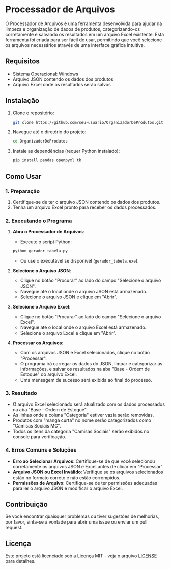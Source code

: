 # Processador de Arquivos

O Processador de Arquivos é uma ferramenta desenvolvida para ajudar na limpeza e organização de dados de produtos, categorizando-os corretamente e salvando os resultados em um arquivo Excel existente. Esta ferramenta foi criada para ser fácil de usar, permitindo que você selecione os arquivos necessários através de uma interface gráfica intuitiva.

## Requisitos

- Sistema Operacional: Windows
- Arquivo JSON contendo os dados dos produtos
- Arquivo Excel onde os resultados serão salvos

## Instalação

1. Clone o repositório:
    ```sh
    git clone https://github.com/seu-usuario/OrganizadorDeProdutos.git
    ```
2. Navegue até o diretório do projeto:
    ```sh
    cd OrganizadorDeProdutos
    ```
3. Instale as dependências (requer Python instalado):
    ```sh
    pip install pandas openpyxl tk
    ```

## Como Usar

### 1. Preparação

1. Certifique-se de ter o arquivo JSON contendo os dados dos produtos.
2. Tenha um arquivo Excel pronto para receber os dados processados.

### 2. Executando o Programa

1. **Abra o Processador de Arquivos**:
    - Execute o script Python:
    ```sh
    python gerador_tabela.py
    ```
    - Ou use o executável se disponível (`gerador_tabela.exe`).

2. **Selecione o Arquivo JSON**:
    - Clique no botão "Procurar" ao lado do campo "Selecione o arquivo JSON".
    - Navegue até o local onde o arquivo JSON está armazenado.
    - Selecione o arquivo JSON e clique em "Abrir".

3. **Selecione o Arquivo Excel**:
    - Clique no botão "Procurar" ao lado do campo "Selecione o arquivo Excel".
    - Navegue até o local onde o arquivo Excel está armazenado.
    - Selecione o arquivo Excel e clique em "Abrir".

4. **Processar os Arquivos**:
    - Com os arquivos JSON e Excel selecionados, clique no botão "Processar".
    - O programa irá carregar os dados do JSON, limpar e categorizar as informações, e salvar os resultados na aba "Base - Ordem de Estoque" do arquivo Excel.
    - Uma mensagem de sucesso será exibida ao final do processo.

### 3. Resultado

- O arquivo Excel selecionado será atualizado com os dados processados na aba "Base - Ordem de Estoque".
- As linhas onde a coluna "Categoria" estiver vazia serão removidas.
- Produtos com "manga curta" no nome serão categorizados como "Camisas Sociais MC".
- Todos os itens da categoria "Camisas Sociais" serão exibidos no console para verificação.

### 4. Erros Comuns e Soluções

- **Erro ao Selecionar Arquivos**: Certifique-se de que você selecionou corretamente os arquivos JSON e Excel antes de clicar em "Processar".
- **Arquivo JSON ou Excel Inválido**: Verifique se os arquivos selecionados estão no formato correto e não estão corrompidos.
- **Permissões de Arquivo**: Certifique-se de ter permissões adequadas para ler o arquivo JSON e modificar o arquivo Excel.

## Contribuição

Se você encontrar quaisquer problemas ou tiver sugestões de melhorias, por favor, sinta-se à vontade para abrir uma issue ou enviar um pull request.

## Licença

Este projeto está licenciado sob a Licença MIT - veja o arquivo [LICENSE](LICENSE) para detalhes.
